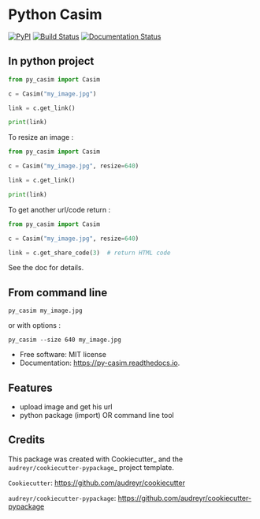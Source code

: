 # Python Casim

[![PyPI](https://img.shields.io/pypi/v/py_casim.svg)](https://pypi.python.org/pypi/py_casim)
[![Build Status](https://travis-ci.org/Sergeileduc/py_casim.svg?branch=master)](https://travis-ci.org/Sergeileduc/py_casim)
[![Documentation Status](https://readthedocs.org/projects/py-casim/badge/?version=latest)](https://py-casim.readthedocs.io/en/latest/?badge=latest)



## In python project

```python
from py_casim import Casim

c = Casim("my_image.jpg")

link = c.get_link()

print(link)
```

To resize an image :

```python
from py_casim import Casim

c = Casim("my_image.jpg", resize=640)

link = c.get_link()

print(link)
```

To get another url/code return :
```python
from py_casim import Casim

c = Casim("my_image.jpg", resize=640)

link = c.get_share_code(3)  # return HTML code
```

See the doc for details.

## From command line

```
py_casim my_image.jpg
```

or with options :

```
py_casim --size 640 my_image.jpg
```


* Free software: MIT license
* Documentation: https://py-casim.readthedocs.io.


Features
--------

* upload image and get his url
* python package (import) OR command line tool

Credits
-------

This package was created with Cookiecutter_ and the `audreyr/cookiecutter-pypackage`_ project template.

`Cookiecutter`: https://github.com/audreyr/cookiecutter

`audreyr/cookiecutter-pypackage`: https://github.com/audreyr/cookiecutter-pypackage
